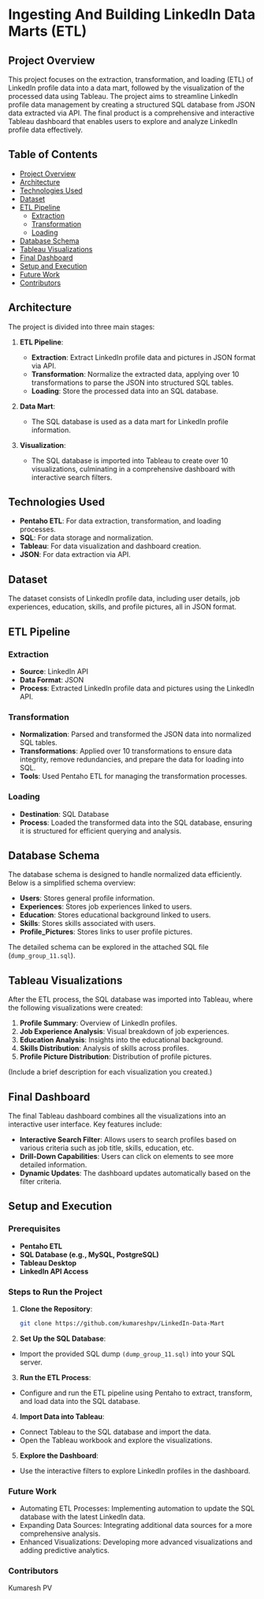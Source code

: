 # Ingesting And Building LinkedIn Data Marts (ETL)

## Project Overview

This project focuses on the extraction, transformation, and loading (ETL) of LinkedIn profile data into a data mart, followed by the visualization of the processed data using Tableau. The project aims to streamline LinkedIn profile data management by creating a structured SQL database from JSON data extracted via API. The final product is a comprehensive and interactive Tableau dashboard that enables users to explore and analyze LinkedIn profile data effectively.

## Table of Contents

- [Project Overview](#project-overview)
- [Architecture](#architecture)
- [Technologies Used](#technologies-used)
- [Dataset](#dataset)
- [ETL Pipeline](#etl-pipeline)
  - [Extraction](#extraction)
  - [Transformation](#transformation)
  - [Loading](#loading)
- [Database Schema](#database-schema)
- [Tableau Visualizations](#tableau-visualizations)
- [Final Dashboard](#final-dashboard)
- [Setup and Execution](#setup-and-execution)
- [Future Work](#future-work)
- [Contributors](#contributors)

## Architecture

The project is divided into three main stages:

1. **ETL Pipeline**: 
   - **Extraction**: Extract LinkedIn profile data and pictures in JSON format via API.
   - **Transformation**: Normalize the extracted data, applying over 10 transformations to parse the JSON into structured SQL tables.
   - **Loading**: Store the processed data into an SQL database.
   
2. **Data Mart**:
   - The SQL database is used as a data mart for LinkedIn profile information.

3. **Visualization**:
   - The SQL database is imported into Tableau to create over 10 visualizations, culminating in a comprehensive dashboard with interactive search filters.

## Technologies Used

- **Pentaho ETL**: For data extraction, transformation, and loading processes.
- **SQL**: For data storage and normalization.
- **Tableau**: For data visualization and dashboard creation.
- **JSON**: For data extraction via API.

## Dataset

The dataset consists of LinkedIn profile data, including user details, job experiences, education, skills, and profile pictures, all in JSON format.

## ETL Pipeline

### Extraction

- **Source**: LinkedIn API
- **Data Format**: JSON
- **Process**: Extracted LinkedIn profile data and pictures using the LinkedIn API.

### Transformation

- **Normalization**: Parsed and transformed the JSON data into normalized SQL tables.
- **Transformations**: Applied over 10 transformations to ensure data integrity, remove redundancies, and prepare the data for loading into SQL.
- **Tools**: Used Pentaho ETL for managing the transformation processes.

### Loading

- **Destination**: SQL Database
- **Process**: Loaded the transformed data into the SQL database, ensuring it is structured for efficient querying and analysis.

## Database Schema

The database schema is designed to handle normalized data efficiently. Below is a simplified schema overview:

- **Users**: Stores general profile information.
- **Experiences**: Stores job experiences linked to users.
- **Education**: Stores educational background linked to users.
- **Skills**: Stores skills associated with users.
- **Profile_Pictures**: Stores links to user profile pictures.

The detailed schema can be explored in the attached SQL file (`dump_group_11.sql`).

## Tableau Visualizations

After the ETL process, the SQL database was imported into Tableau, where the following visualizations were created:

1. **Profile Summary**: Overview of LinkedIn profiles.
2. **Job Experience Analysis**: Visual breakdown of job experiences.
3. **Education Analysis**: Insights into the educational background.
4. **Skills Distribution**: Analysis of skills across profiles.
5. **Profile Picture Distribution**: Distribution of profile pictures.

(Include a brief description for each visualization you created.)

## Final Dashboard

The final Tableau dashboard combines all the visualizations into an interactive user interface. Key features include:

- **Interactive Search Filter**: Allows users to search profiles based on various criteria such as job title, skills, education, etc.
- **Drill-Down Capabilities**: Users can click on elements to see more detailed information.
- **Dynamic Updates**: The dashboard updates automatically based on the filter criteria.

## Setup and Execution

### Prerequisites

- **Pentaho ETL**
- **SQL Database (e.g., MySQL, PostgreSQL)**
- **Tableau Desktop**
- **LinkedIn API Access**

### Steps to Run the Project

1. **Clone the Repository**: 
   ```bash
   git clone https://github.com/kumareshpv/LinkedIn-Data-Mart
   ```

2. **Set Up the SQL Database**:
- Import the provided SQL dump `(dump_group_11.sql)` into your SQL server.

3. **Run the ETL Process**:
- Configure and run the ETL pipeline using Pentaho to extract, transform, and load data into the SQL database.

4. **Import Data into Tableau**:
- Connect Tableau to the SQL database and import the data.
- Open the Tableau workbook and explore the visualizations.

5. **Explore the Dashboard**:
- Use the interactive filters to explore LinkedIn profiles in the dashboard.

### Future Work
- Automating ETL Processes: Implementing automation to update the SQL database with the latest LinkedIn data.
- Expanding Data Sources: Integrating additional data sources for a more comprehensive analysis.
- Enhanced Visualizations: Developing more advanced visualizations and adding predictive analytics.

### Contributors
Kumaresh PV
